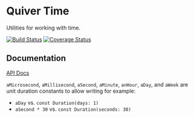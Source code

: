 Quiver Time
===========

Utilities for working with time.

[![Build Status](https://travis-ci.org/QuiverDart/quiver_time.svg?branch=master)](https://travis-ci.org/QuiverDart/quiver_time)
[![Coverage Status](https://img.shields.io/coveralls/QuiverDart/quiver_time.svg)](https://coveralls.io/r/QuiverDart/quiver_time)

## Documentation

[API Docs](http://www.dartdocs.org/documentation/quiver_time/latest)

`aMicrosecond`, `aMillisecond`, `aSecond`, `aMinute`, `anHour`, `aDay`, and
`aWeek` are unit duration constants to allow writing for example:

* `aDay` vs. `const Duration(days: 1)`
* `aSecond * 30` vs. `const Duration(seconds: 30)`
